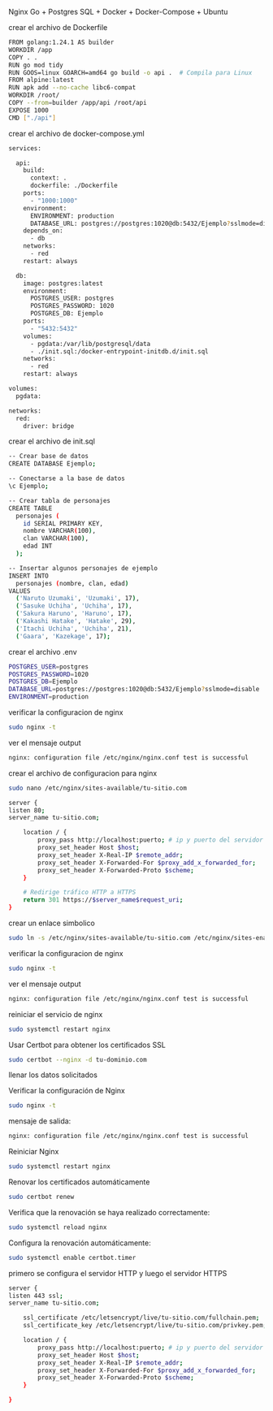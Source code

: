 Nginx Go + Postgres SQL + Docker + Docker-Compose + Ubuntu

crear el archivo de Dockerfile

```bash
FROM golang:1.24.1 AS builder
WORKDIR /app
COPY . .
RUN go mod tidy
RUN GOOS=linux GOARCH=amd64 go build -o api .  # Compila para Linux
FROM alpine:latest
RUN apk add --no-cache libc6-compat
WORKDIR /root/
COPY --from=builder /app/api /root/api
EXPOSE 1000
CMD ["./api"]
```

crear el archivo de docker-compose.yml

```bash
services:

  api:
    build:
      context: .
      dockerfile: ./Dockerfile
    ports:
      - "1000:1000"
    environment:
      ENVIRONMENT: production
      DATABASE_URL: postgres://postgres:1020@db:5432/Ejemplo?sslmode=disable
    depends_on:
      - db
    networks:
      - red
    restart: always

  db:
    image: postgres:latest
    environment:
      POSTGRES_USER: postgres
      POSTGRES_PASSWORD: 1020
      POSTGRES_DB: Ejemplo
    ports:
      - "5432:5432"
    volumes:
      - pgdata:/var/lib/postgresql/data
      - ./init.sql:/docker-entrypoint-initdb.d/init.sql
    networks:
      - red
    restart: always

volumes:
  pgdata:

networks:
  red:
    driver: bridge
```

crear el archivo de init.sql

```bash
-- Crear base de datos
CREATE DATABASE Ejemplo;

-- Conectarse a la base de datos
\c Ejemplo;

-- Crear tabla de personajes
CREATE TABLE
  personajes (
    id SERIAL PRIMARY KEY,
    nombre VARCHAR(100),
    clan VARCHAR(100),
    edad INT
  );

-- Insertar algunos personajes de ejemplo
INSERT INTO
  personajes (nombre, clan, edad)
VALUES
  ('Naruto Uzumaki', 'Uzumaki', 17),
  ('Sasuke Uchiha', 'Uchiha', 17),
  ('Sakura Haruno', 'Haruno', 17),
  ('Kakashi Hatake', 'Hatake', 29),
  ('Itachi Uchiha', 'Uchiha', 21),
  ('Gaara', 'Kazekage', 17);
```

crear el archivo .env

```bash
POSTGRES_USER=postgres
POSTGRES_PASSWORD=1020
POSTGRES_DB=Ejemplo
DATABASE_URL=postgres://postgres:1020@db:5432/Ejemplo?sslmode=disable
ENVIRONMENT=production
```

verificar la configuracion de nginx

```bash
sudo nginx -t
```

ver el mensaje output

```bash
nginx: configuration file /etc/nginx/nginx.conf test is successful
```

crear el archivo de configuracion para nginx

```bash
sudo nano /etc/nginx/sites-available/tu-sitio.com
```

```bash
server {
listen 80;
server_name tu-sitio.com;

    location / {
        proxy_pass http://localhost:puerto; # ip y puerto del servidor
        proxy_set_header Host $host;
        proxy_set_header X-Real-IP $remote_addr;
        proxy_set_header X-Forwarded-For $proxy_add_x_forwarded_for;
        proxy_set_header X-Forwarded-Proto $scheme;
    }

    # Redirige tráfico HTTP a HTTPS
    return 301 https://$server_name$request_uri;
}
```

crear un enlace simbolico

```bash
sudo ln -s /etc/nginx/sites-available/tu-sitio.com /etc/nginx/sites-enabled/
```

verificar la configuracion de nginx

```bash
sudo nginx -t
```

ver el mensaje output

```bash
nginx: configuration file /etc/nginx/nginx.conf test is successful
```

reiniciar el servicio de nginx

```bash
sudo systemctl restart nginx
```

Usar Certbot para obtener los certificados SSL

```bash
sudo certbot --nginx -d tu-dominio.com
```

llenar los datos solicitados

Verificar la configuración de Nginx

```bash
sudo nginx -t
```

mensaje de salida:

```bash
nginx: configuration file /etc/nginx/nginx.conf test is successful
```

Reiniciar Nginx

```bash
sudo systemctl restart nginx
```

Renovar los certificados automáticamente

```bash
sudo certbot renew
```

Verifica que la renovación se haya realizado correctamente:

```bash
sudo systemctl reload nginx
```

Configura la renovación automáticamente:

```bash
sudo systemctl enable certbot.timer
```

primero se configura el servidor HTTP y luego el servidor HTTPS

```bash
server {
listen 443 ssl;
server_name tu-sitio.com;

    ssl_certificate /etc/letsencrypt/live/tu-sitio.com/fullchain.pem;
    ssl_certificate_key /etc/letsencrypt/live/tu-sitio.com/privkey.pem;

    location / {
        proxy_pass http://localhost:puerto; # ip y puerto del servidor
        proxy_set_header Host $host;
        proxy_set_header X-Real-IP $remote_addr;
        proxy_set_header X-Forwarded-For $proxy_add_x_forwarded_for;
        proxy_set_header X-Forwarded-Proto $scheme;
    }

}
```
